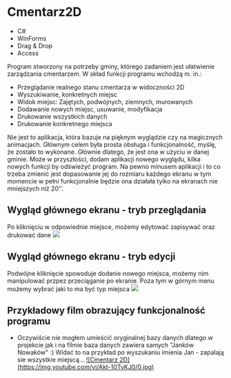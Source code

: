 # Cmentarz2D
* C#
* WinForms
* Drag & Drop
* Access

Program stworzony na potrzeby gminy, którego zadaniem jest ułatwienie zarządzania cmentarzem. W skład funkcji programu wchodzą m. in.: 

* Przeglądanie realnego stanu cmentarza w widoczności 2D
* Wyszukiwanie, konkretnych miejsc
* Widok miejsc: Zajętych, podwójnych, ziemnych, murowanych
* Dodawanie nowych miejsc, usuwanie, modyfikacja
* Drukowanie wszystkich danych
* Drukowanie konkretnego miejsca

Nie jest to aplikacja, która bazuje na pięknym wyglądzie czy na magicznych animacjach. Głównym celem była prosta obsługa i funkcjonalność, myślę, że zostało to wykonane. Głównie dlatego, że jest ona w użyciu w danej gminie. 
Może w przyszłości, dodam aplikacji nowego wyglądu, kilka nowych funkcji by odświeżyć program. Na pewno minusem aplikacji i to co trzeba zmienić jest dopasowanie jej do rozmiaru każdego ekranu w tym momencie w pełni funkcjonalnie będzie ona działała tylko na ekranach nie mniejszych niż 20''.

## Wygląd głównego ekranu - tryb przeglądania
Po kliknięciu w odpowiednie miejsce, możemy edytować zapisywać oraz drukować dane
![](https://preview.ibb.co/jRhOHa/cmentarz.png)

## Wygląd głównego ekranu - tryb edycji
Podwójne kliknięcie spowoduje dodanie nowego miejsca, możemy nim manipulować przpez przeciąganie po ekranie.
Poza tym w górnym menu możemy wybrać jaki to ma być typ miejsca
![](https://preview.ibb.co/cpvzqv/cmentarzedit.png)

## Przykładowy film obrazujący funkcjonalność programu
* Oczywiście nie mogłem umieścić oryginalnej bazy danych dlatego w projekcie jak i na filmie baza danych zawiera samych "Janków Nowaków" :) Widać to na przykład po wyszukaniu imienia Jan - zapalają sie wszystkie miejscą...
[![Cmentarz 2D] (https://img.youtube.com/vi/Akt-10TvKJ0/0.jpg)](https://www.youtube.com/watch?v=Akt-10TvKJ0)

